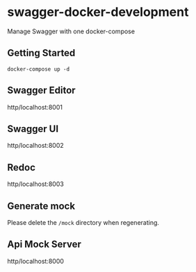 # swagger-docker-development
Manage Swagger with one docker-compose

## Getting Started

`docker-compose up -d`

## Swagger Editor

http/localhost:8001

## Swagger UI

http/localhost:8002

## Redoc

http/localhost:8003

## Generate mock

Please delete the `/mock` directory when regenerating.

## Api Mock Server

http/localhost:8000
